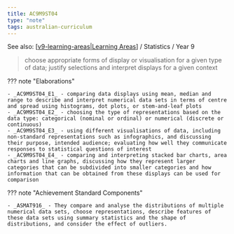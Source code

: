 ```yaml
---
title: AC9M9ST04
type: "note"
tags: australian-curriculum
---
```


See also: [[v9-learning-areas|Learning Areas]]   / Statistics / Year 9

> choose appropriate forms of display or visualisation for a given type of data; justify selections and interpret displays for a given context

??? note "Elaborations"

	- _AC9M9ST04_E1_ - comparing data displays using mean, median and range to describe and interpret numerical data sets in terms of centre and spread using histograms, dot plots, or stem-and-leaf plots
	- _AC9M9ST04_E2_ - choosing the type of representations based on the data type: categorical (nominal or ordinal) or numerical (discrete or continuous)
	- _AC9M9ST04_E3_ - using different visualisations of data, including non-standard representations such as infographics, and discussing their purpose, intended audience; evaluating how well they communicate responses to statistical questions of interest
	- _AC9M9ST04_E4_ - comparing and interpreting stacked bar charts, area charts and line graphs, discussing how they represent larger categories that can be subdivided into smaller categories and how information that can be obtained from these displays can be used for comparison
??? note "Achievement Standard Components"

	- _ASMAT916_ - They compare and analyse the distributions of multiple numerical data sets, choose representations, describe features of these data sets using summary statistics and the shape of distributions, and consider the effect of outliers.

[//begin]: # "Autogenerated link references for markdown compatibility"
[v9-learning-areas|Learning Areas]: ../v9-learning-areas "v9-learning-areas"
[//end]: # "Autogenerated link references"
